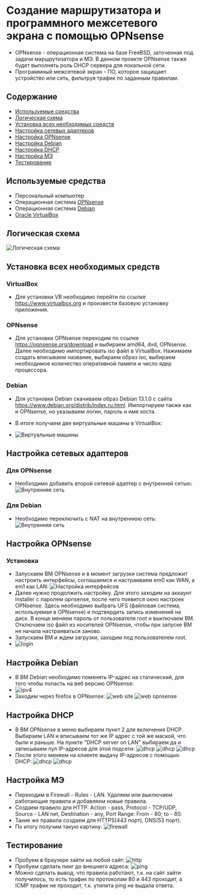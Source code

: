 # Создание маршрутизатора и программного межсетевого экрана с помощью OPNsense
- OPNsense - операционная система на базе FreeBSD, заточенная под задачи маршрутизатора и МЭ. В данном проекте OPNsense также будет выполнять роль DHCP сервера для локальной сети.
- Программный межсетевой экран - ПО, которое защищает устройство или сеть, фильтруя трафик по заданным правилам.

## Содержание
- [Используемые средства](#используемые-средства)
- [Логическая схема](#логическая-схема)
- [Установка всех необходимых средств](#установка-всех-необходимых-средств)
- [Настройка сетевых адаптеров](#настройка-сетевых-адаптеров)
- [Настройка OPNsense](#настройка-opnsense)
- [Настройка Debian](#настройка-debian)
- [Настройка DHCP](#настройка-dhcp)
- [Настройка МЭ](#настройка-мэ)
- [Тестирование](#тестирование)

## Используемые средства
- Персональный компьютер
- Операционная система [OPNsense](https://opnsense.org/download)
- Операционная система [Debian](https://www.debian.org/distrib/index.ru.html)
- [Oracle VirtualBox](https://www.virtualbox.org)


## Логическая схема
![Логическая схема](https://github.com/notforhealth/Network-engineering/blob/main/VM_OPNsense_1/images/logical_scheme.png)


## Установка всех необходимых средств
### VirtualBox
- Для установки VB необходимо перейти по ссылке https://www.virtualbox.org и произвести базовую установку приложения.
### OPNsense
- Для установки OPNsense переходим по ссылке https://opnsense.org/download и выбираем amd64, dvd, OPNsense. Далее необходимо импортировать iso файл в VirtualBox. Нажимаем создать вписываем название, выбираем образ iso, выбираем необходимое количество оперативной памяти и число ядер процессора.
### Debian
- Для установки Debian скачиваем образ Debian 13.1.0 с сайта https://www.debian.org/distrib/index.ru.html. Импортируем также как и OPNsense, но указываем логин, пароль и имя хоста.
- В итоге получаем две виртуальные машины в VirtualBox:

- ![Виртуальные машины](https://github.com/notforhealth/Network-engineering/blob/main/VM_OPNsense_1/images/VM.png)

## Настройка сетевых адаптеров
### Для OPNsense
- Необходимо добавить второй сетевой адаптер с внутренней сетью:
![Внутренняя сеть](https://github.com/notforhealth/Network-engineering/blob/main/VM_OPNsense_1/images/adapter_opnsense_first.png)
### Для Debian
- Необходимо переключить с NAT на внутреннюю сеть:
![Внутренняя сеть](https://github.com/notforhealth/Network-engineering/blob/main/VM_OPNsense_1/images/adapter_debian.png)


## Настройка OPNsense
### Установка
- Запускаем ВМ OPNsense и в момент загрузки система предложит настроить интерфейсы, соглашаемся и настраиваем em0 как WAN, а em1 как LAN:
![Настройка интерфейсов](https://github.com/notforhealth/Network-engineering/blob/main/VM_OPNsense_1/images/OPNsense/interfaces.png)
- Далее нужно продолжить настройку. Для этого заходим на аккаунт installer с паролем opnsense, после чего появится окно настроек OPNsense. Здесь необходимо выбрать UFS (файловая система, используемая в OPNsense) и подтвердить запись изменений на диск. В конце меняем пароль от пользователя root и выключаем ВМ. Отключаем iso файл из носителей OPNsense, чтобы при запуске ВМ не начала настраиваться заново.
- Запускаем ВМ и ждем загрузки, заходим под пользователем root.
- ![login](https://github.com/notforhealth/Network-engineering/blob/main/VM_OPNsense_1/images/OPNsense/login.png)
## Настройка Debian
- В ВМ Debian необходимо поменять IP-адрес на статический, для того чтобы попасть на веб версию OPNsense:
- ![ipv4](https://github.com/notforhealth/Network-engineering/blob/main/VM_OPNsense_1/images/debian/debian_changing_IP.png)
- Заходим через firefox в OPNsense:
![web site](https://github.com/notforhealth/Network-engineering/blob/main/VM_OPNsense_1/images/debian/debian_connection.png)
![web opnsense](https://github.com/notforhealth/Network-engineering/blob/main/VM_OPNsense_1/images/debian/login_OPNsense_web.png)


## Настройка DHCP
- В ВМ OPNsense в меню выбираем пункт 2 для включения DHCP. Выбираем LAN и вписываем тот же IP адрес с той же маской, что были и раньше. На пункте "DHCP server on LAN" выбираем да и записываем пул IP-адресов для этой подсети:
![dhcp](https://github.com/notforhealth/Network-engineering/blob/main/VM_OPNsense_1/images/OPNsense/OPNsense_changin_LAN_IP.png)
![dhcp](https://github.com/notforhealth/Network-engineering/blob/main/VM_OPNsense_1/images/OPNsense/OPNsense_changin_LAN_IP_2.png)
![dhcp](https://github.com/notforhealth/Network-engineering/blob/main/VM_OPNsense_1/images/OPNsense/OPNsense_changin_LAN_IP_3.png)
- После этого меняем на клиенте выдачу IP-адресов с помощью DHCP:
![dhcp](https://github.com/notforhealth/Network-engineering/blob/main/VM_OPNsense_1/images/debian/debian_changing_IP_DHCP.png)
![dhcp](https://github.com/notforhealth/Network-engineering/blob/main/VM_OPNsense_1/images/debian/debian_netrwork.png)
## Настройка МЭ
- Переходим в Firewall - Rules - LAN. Удаляем или выключаем работающие правила и добавляем новые правила.
- Создаем правило для HTTP: Action - pass, Protocol - TCP/UDP, Source - LAN net, Destination - any, Port Range: From - 80; to - 80.
- Такие же правила создаем для HTTPS(443 порт), DNS(53 порт).
- По итогу получим такую картину:
![firewall](https://github.com/notforhealth/Network-engineering/blob/main/VM_OPNsense_1/images/debian/firewall_LAN_rules.png)
## Тестирование
- Пробуем в браузере зайти на любой сайт:
![http](https://github.com/notforhealth/Network-engineering/blob/main/VM_OPNsense_1/images/debian/rules_test.png)
- Пробуем сделать пинг до внешнего адреса:
![ping](https://github.com/notforhealth/Network-engineering/blob/main/VM_OPNsense_1/images/debian/icmp_test.png)
- Можно сделать вывод, что правила работают, т.к. на сайт зайти получилось, то есть трафик по протоколам 80 и 443 проходит, а ICMP трафик не проходит, т.к. утилита ping не выдала ответа.













